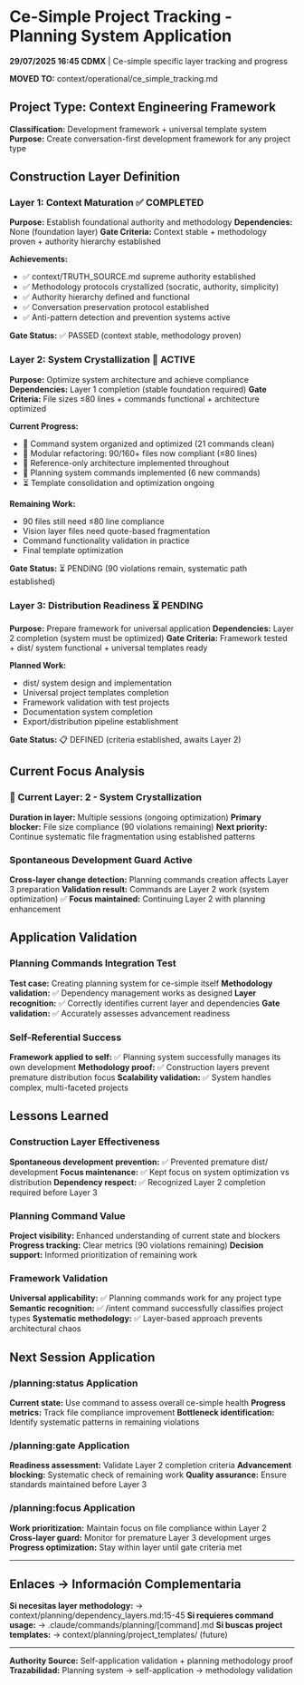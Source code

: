 # Ce-Simple Project Tracking - Planning System Application

**29/07/2025 16:45 CDMX** | Ce-simple specific layer tracking and progress

**MOVED TO:** context/operational/ce_simple_tracking.md

## Project Type: Context Engineering Framework

**Classification:** Development framework + universal template system
**Purpose:** Create conversation-first development framework for any project type

## Construction Layer Definition

### Layer 1: Context Maturation ✅ COMPLETED
**Purpose:** Establish foundational authority and methodology
**Dependencies:** None (foundation layer)
**Gate Criteria:** Context stable + methodology proven + authority hierarchy established

**Achievements:**
- ✅ context/TRUTH_SOURCE.md supreme authority established
- ✅ Methodology protocols crystallized (socratic, authority, simplicity)
- ✅ Authority hierarchy defined and functional
- ✅ Conversation preservation protocol established
- ✅ Anti-pattern detection and prevention systems active

**Gate Status:** ✅ PASSED (context stable, methodology proven)

### Layer 2: System Crystallization 🔄 ACTIVE
**Purpose:** Optimize system architecture and achieve compliance
**Dependencies:** Layer 1 completion (stable foundation required)
**Gate Criteria:** File sizes ≤80 lines + commands functional + architecture optimized

**Current Progress:**
- 🔄 Command system organized and optimized (21 commands clean)
- 🔄 Modular refactoring: 90/160+ files now compliant (≤80 lines)
- 🔄 Reference-only architecture implemented throughout
- 🔄 Planning system commands implemented (6 new commands)
- ⏳ Template consolidation and optimization ongoing

**Remaining Work:**
- 90 files still need ≤80 line compliance
- Vision layer files need quote-based fragmentation
- Command functionality validation in practice
- Final template optimization

**Gate Status:** ⏳ PENDING (90 violations remain, systematic path established)

### Layer 3: Distribution Readiness ⏳ PENDING
**Purpose:** Prepare framework for universal application
**Dependencies:** Layer 2 completion (system must be optimized)
**Gate Criteria:** Framework tested + dist/ system functional + universal templates ready

**Planned Work:**
- dist/ system design and implementation
- Universal project templates completion
- Framework validation with test projects
- Documentation system completion
- Export/distribution pipeline establishment

**Gate Status:** 📋 DEFINED (criteria established, awaits Layer 2)

## Current Focus Analysis

### 🎯 Current Layer: 2 - System Crystallization
**Duration in layer:** Multiple sessions (ongoing optimization)
**Primary blocker:** File size compliance (90 violations remaining)
**Next priority:** Continue systematic file fragmentation using established patterns

### Spontaneous Development Guard Active
**Cross-layer change detection:** Planning commands creation affects Layer 3 preparation
**Validation result:** Commands are Layer 2 work (system optimization) ✅
**Focus maintained:** Continuing Layer 2 with planning enhancement

## Application Validation

### Planning Commands Integration Test
**Test case:** Creating planning system for ce-simple itself
**Methodology validation:** ✅ Dependency management works as designed
**Layer recognition:** ✅ Correctly identifies current layer and dependencies
**Gate validation:** ✅ Accurately assesses advancement readiness

### Self-Referential Success
**Framework applied to self:** ✅ Planning system successfully manages its own development
**Methodology proof:** ✅ Construction layers prevent premature distribution focus
**Scalability validation:** ✅ System handles complex, multi-faceted projects

## Lessons Learned

### Construction Layer Effectiveness
**Spontaneous development prevention:** ✅ Prevented premature dist/ development
**Focus maintenance:** ✅ Kept focus on system optimization vs distribution
**Dependency respect:** ✅ Recognized Layer 2 completion required before Layer 3

### Planning Command Value
**Project visibility:** Enhanced understanding of current state and blockers
**Progress tracking:** Clear metrics (90 violations remaining)
**Decision support:** Informed prioritization of remaining work

### Framework Validation
**Universal applicability:** ✅ Planning commands work for any project type
**Semantic recognition:** ✅ /intent command successfully classifies project types
**Systematic methodology:** ✅ Layer-based approach prevents architectural chaos

## Next Session Application

### /planning:status Application
**Current state:** Use command to assess overall ce-simple health
**Progress metrics:** Track file compliance improvement
**Bottleneck identification:** Identify systematic patterns in remaining violations

### /planning:gate Application  
**Readiness assessment:** Validate Layer 2 completion criteria
**Advancement blocking:** Systematic check of remaining work
**Quality assurance:** Ensure standards maintained before Layer 3

### /planning:focus Application
**Work prioritization:** Maintain focus on file compliance within Layer 2
**Cross-layer guard:** Monitor for premature Layer 3 development urges
**Progress optimization:** Stay within layer until gate criteria met

---
## Enlaces → Información Complementaria
**Si necesitas layer methodology:** → context/planning/dependency_layers.md:15-45
**Si requieres command usage:** → .claude/commands/planning/[command].md
**Si buscas project templates:** → context/planning/project_templates/ (future)

---
**Authority Source:** Self-application validation + planning methodology proof
**Trazabilidad:** Planning system → self-application → methodology validation